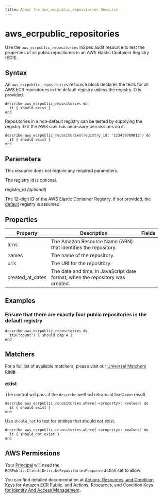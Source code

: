 ```yaml
---
title: About the aws_ecrpublic_repositories Resource
---
```


# aws\_ecrpublic\_repositories

Use the `aws_ecrpublic_repositories` InSpec audit resource to test the properties of all public repositories in an AWS Elastic Container Registry (ECR).

## Syntax

An `aws_ecrpublic_repositories` resource block declares the tests for all AWS ECR repositories in the default registry unless the registry ID is provided.

    describe aws_ecrpublic_repositories do
      it { should exist }
    end

Repositories in a non-default registry can be tested by supplying the registry ID if the AWS user has necessary permissions on it.

    describe aws_ecrpublic_repositories(registry_id: '123456789012') do
      it { should exist }
    end

## Parameters

This resource does not require any required parameters.

The registry id is optional.

registry_id _(optional)_

The 12-digit ID of the AWS Elastic Container Registry. If not provided, the [default](https://docs.aws.amazon.com/AmazonECRPublic/latest/APIReference/API_DescribeRepositories.html) registry is assumed.

## Properties

| Property | Description | Fields |
| --- | --- | --- |
|arns                                 | The Amazon Resource Name (ARN) that identifies the repository.|
|names                                | The name of the repository.|
|uris                                 | The URI for the repository. |
|created_at_dates                   | The date and time, in JavaScript date format, when the repository was created. |

## Examples

### Ensure that there are exactly four public repositories in the default registry

    describe aws_ecrpublic_repositories do
      its("count") { should cmp 4 }
    end

## Matchers

For a full list of available matchers, please visit our [Universal Matchers page](https://www.inspec.io/docs/reference/matchers/).

### exist

The control will pass if the `describe` method returns at least one result.

    describe aws_ecrpublic_repositories.where( <property>: <value>) do
      it { should exist }
    end

Use `should_not` to test for entities that should not exist.

    describe aws_ecrpublic_repositories.where( <property>: <value>) do
      it { should_not exist }
    end

## AWS Permissions

Your [Principal](https://docs.aws.amazon.com/IAM/latest/UserGuide/intro-structure.html#intro-structure-principal) will need the `ECRPublic:Client:DescribeRepositoriesResponse` action set to allow.

You can find detailed documentation at [Actions, Resources, and Condition Keys for Amazon ECR Public](https://docs.aws.amazon.com/AmazonECRPublic/latest/APIReference/API_Repository.html), and [Actions, Resources, and Condition Keys for Identity And Access Management](https://docs.aws.amazon.com/IAM/latest/UserGuide/list_identityandaccessmanagement.html).
